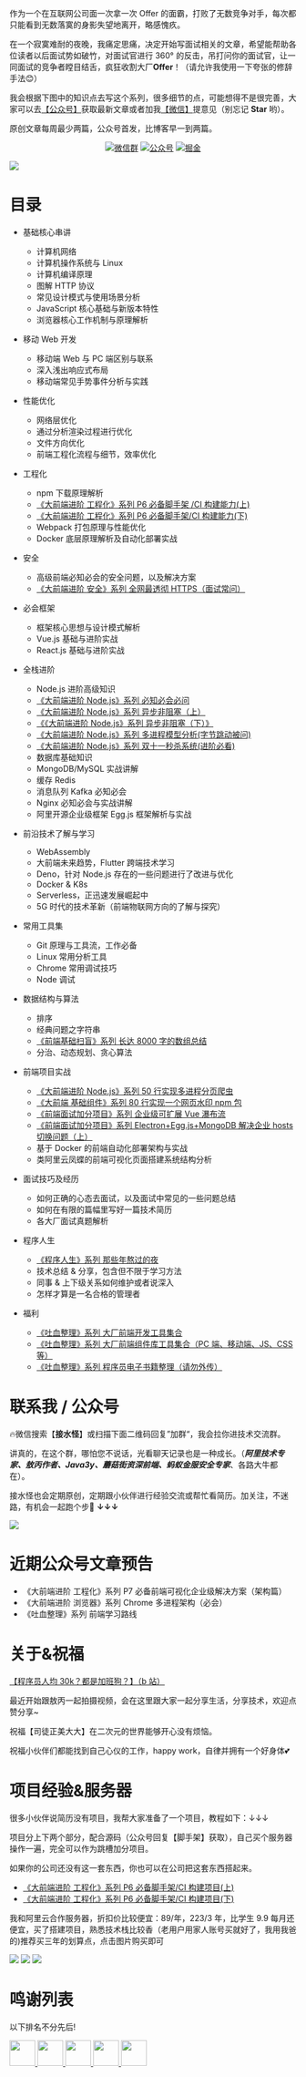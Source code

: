 作为一个在互联网公司面一次拿一次 Offer 的面霸，打败了无数竞争对手，每次都只能看到无数落寞的身影失望地离开，略感愧疚。

在一个寂寞难耐的夜晚，我痛定思痛，决定开始写面试相关的文章，希望能帮助各位读者以后面试势如破竹，对面试官进行 360° 的反击，吊打问你的面试官，让一同面试的竞争者瞠目结舌，疯狂收割大厂**Offer**！（请允许我使用一下夸张的修辞手法😊）

我会根据下图中的知识点去写这个系列，很多细节的点，可能想得不是很完善，大家可以去[【公众号】](#公众号)获取最新文章或者加我[【微信】](#微信)提意见（别忘记 **Star** 哟）。 

原创文章每周最少两篇，公众号首发，比博客早一到两篇。

<p align="center">
  <a href="#公众号"><img src="https://img.shields.io/badge/WeChat-%E5%BE%AE%E4%BF%A1%E7%BE%A4-blue.svg" alt="微信群"></a>
  <a href="#公众号"><img src="https://img.shields.io/badge/%E5%85%AC%E4%BC%97%E5%8F%B7-%E6%8E%A5%E6%B0%B4%E6%80%AA-lightgrey.svg" alt="公众号"></a>
  <a href="https://juejin.im/user/5ba3d3f0f265da0af77517be/activities" ><img src="https://img.shields.io/badge/juejin-%E6%8E%98%E9%87%91-blue.svg" alt="掘金"></a>
</p>


![](http://jieshuiguai.oss-cn-hangzhou.aliyuncs.com/2020-02-26-162108.png)

# 目录

- 基础核心串讲

  - 计算机网络
  - 计算机操作系统与 Linux
  - 计算机编译原理
  - 图解 HTTP 协议
  - 常见设计模式与使用场景分析
  - JavaScript 核心基础与新版本特性
  - 浏览器核心工作机制与原理解析
  
 - 移动 Web 开发
   
   - 移动端 Web 与 PC 端区别与联系
   - 深入浅出响应式布局
   - 移动端常见手势事件分析与实践

- 性能优化
  - 网络层优化
  - 通过分析渲染过程进行优化
  - 文件方向优化
  - 前端工程化流程与细节，效率优化

- 工程化
  - npm 下载原理解析
  - [《大前端进阶 工程化》系列 P6 必备脚手架 /CI 构建能力(上)](https://mp.weixin.qq.com/s/4HeDZW5ND6-7wHny0J1TQw)
  - [《大前端进阶 工程化》系列 P6 必备脚手架/CI 构建能力(下)](https://mp.weixin.qq.com/s/vgcxF2MSVtbf-phfHI6GHw)
  - Webpack 打包原理与性能优化
  - Docker 底层原理解析及自动化部署实战

- 安全
  - 高级前端必知必会的安全问题，以及解决方案
  - [《大前端进阶 安全》系列 全网最透彻 HTTPS（面试常问）](https://mp.weixin.qq.com/s/uUGy94fp3x8khCTR0gZeJA)

- 必会框架
  - 框架核心思想与设计模式解析
  - Vue.js 基础与进阶实战
  - React.js 基础与进阶实战
  
- 全栈进阶

  - Node.js 进阶高级知识
  - [《大前端进阶 Node.js》系列 必知必会必问](https://mp.weixin.qq.com/s/94wxm57cd3fS96gixVAxMA)
  - [《大前端进阶 Node.js》系列 异步非阻塞（上）](https://mp.weixin.qq.com/s/gEhIa1OW_R61fb4RA6GE0g)
  - [《《大前端进阶 Node.js》系列 异步非阻塞（下）》](https://mp.weixin.qq.com/s/G_NMZ8MqFo9FTC0FLcOxCw)
  - [《大前端进阶 Node.js》系列 多进程模型分析(字节跳动被问)](https://mp.weixin.qq.com/s/wBiBZcdNobDoZbk-cLLyfw)
  - [《大前端进阶 Node.js》系列 双十一秒杀系统(进阶必看)](https://mp.weixin.qq.com/s/uWeAsJ-P253je15A49uKIQ)
  - 数据库基础知识
  - MongoDB/MySQL 实战讲解
  - 缓存 Redis
  - 消息队列 Kafka 必知必会
  - Nginx 必知必会与实战讲解
  - 阿里开源企业级框架 Egg.js 框架解析与实战
  
- 前沿技术了解与学习

  - WebAssembly
  - 大前端未来趋势，Flutter 跨端技术学习
  - Deno，针对 Node.js 存在的一些问题进行了改进与优化
  - Docker & K8s 
  - Serverless，正迅速发展崛起中
  - 5G 时代的技术革新（前端物联网方向的了解与探究）
  
- 常用工具集

  - Git 原理与工具流，工作必备
  - Linux 常用分析工具
  - Chrome 常用调试技巧
  - Node 调试
  
- 数据结构与算法

  - 排序
  - 经典问题之字符串
  - [《前端基础扫盲》系列 长达 8000 字的数组总结](https://mp.weixin.qq.com/s/8F-IEQTNsg4sVwriXSH-Zw)
  - 分治、动态规划、贪心算法
  
- 前端项目实战

  - [《大前端进阶 Node.js》系列 50 行实现多进程分页爬虫](https://mp.weixin.qq.com/s/FAtD6F-V-f-UdsM1LYS3eg)
  - [《大前端 基础组件》系列 80 行实现一个网页水印 npm 包](https://mp.weixin.qq.com/s/eKv98GLUmOL-YBpTPE1EnQ)
  - [《前端面试加分项目》系列 企业级可扩展 Vue 瀑布流](https://mp.weixin.qq.com/s/PbpciVrtZksfoJrBOePddA)
  - [《前端面试加分项目》系列 Electron+Egg.js+MongoDB 解决企业 hosts 切换问题（上）](https://mp.weixin.qq.com/s/4SjXHdLJTOIHifrbwdaTDw)
  - 基于 Docker 的前端自动化部署架构与实战
  - 类阿里云凤蝶的前端可视化页面搭建系统结构分析
  
- 面试技巧及经历

  - 如何正确的心态去面试，以及面试中常见的一些问题总结
  - 如何在有限的篇幅里写好一篇技术简历
  - 各大厂面试真题解析
  
- 程序人生
  
  - [《程序人生》系列 那些年熬过的夜](https://mp.weixin.qq.com/s/Af9FxlCt9Fkz4CFPRD8EtQ)
  - 技术总结 & 分享，包含但不限于学习方法
  - 同事 & 上下级关系如何维护或者说深入
  - 怎样才算是一名合格的管理者
  
- 福利
  - [《吐血整理》系列 大厂前端开发工具集合](https://juejin.im/post/5e78ef4e5188255e2e20f37a)
  - [《吐血整理》系列 大厂前端组件库工具集合（PC 端、移动端、JS、CSS 等）](https://juejin.im/post/5e7b70b651882535fb1d5cc4)
  - [《吐血整理》系列 程序员电子书籍整理（请勿外传）](https://github.com/ponkans/F2E/blob/master/docs/welfare/%E7%94%B5%E5%AD%90%E4%B9%A6.md)

<a name="微信"></a>  <a name="公众号"></a>

# 联系我 / 公众号 

🔥微信搜索【**接水怪**】或扫描下面二维码回复”加群“，我会拉你进技术交流群。

讲真的，在这个群，哪怕您不说话，光看聊天记录也是一种成长。（***阿里技术专家、敖丙作者、Java3y、蘑菇街资深前端、蚂蚁金服安全专家***、各路大牛都在）。

接水怪也会定期原创，定期跟小伙伴进行经验交流或帮忙看简历。加关注，不迷路，有机会一起跑个步🏃 **↓↓↓**

![](http://jieshuiguai.oss-cn-hangzhou.aliyuncs.com/2020-03-21-154909.jpg)

# 近期公众号文章预告

+ 《大前端进阶 工程化》系列 P7 必备前端可视化企业级解决方案（架构篇） 
+ 《大前端进阶 浏览器》系列 Chrome 多进程架构（必会）
+ 《吐血整理》系列 前端学习路线 

# 关于&祝福

[【程序员人均 30k？都是加班狗？】（b 站）](https://www.bilibili.com/video/av96544065?from=search&seid=11074237081222262622)

最近开始跟敖丙一起拍摄视频，会在这里跟大家一起分享生活，分享技术，欢迎点赞分享~

祝福【司徒正美大大】在二次元的世界能够开心没有烦恼。

祝福小伙伴们都能找到自己心仪的工作，happy work，自律并拥有一个好身体💕
 
# 项目经验&服务器

很多小伙伴说简历没有项目，我帮大家准备了一个项目，教程如下：↓↓↓

项目分上下两个部分，配合源码（公众号回复【脚手架】获取），自己买个服务器操作一遍，完全可以作为跳槽加分项目。

如果你的公司还没有这一套东西，你也可以在公司把这套东西搭起来。

+ [《大前端进阶 工程化》系列 P6 必备脚手架/CI 构建项目(上)](https://mp.weixin.qq.com/s/4HeDZW5ND6-7wHny0J1TQw)
+ [《大前端进阶 工程化》系列 P6 必备脚手架/CI 构建项目(下)](https://mp.weixin.qq.com/s/vgcxF2MSVtbf-phfHI6GHw)

我和阿里云合作服务器，折扣价比较便宜：89/年，223/3 年，比学生 9.9 每月还便宜，买了搭建项目，熟悉技术栈比较香（老用户用家人账号买就好了，我用我爸的)推荐买三年的划算点，点击图片购买即可

<p align="center">
  
</p>
<a  href="https://www.aliyun.com/minisite/goods?userCode=8klr4ywh&share_source=copy_link" ><img src="https://tva1.sinaimg.cn/large/00831rSTly1gcs6ndx952j307v0b0t9k.jpg"width="" style="margin: 0 auto;"/></a>
<a  href="https://www.aliyun.com/minisite/goods?userCode=8klr4ywh&share_source=copy_link" ><img src="https://tva1.sinaimg.cn/large/00831rSTly1gcs6omhe3mj307p0b2754.jpg"width="" style="margin: 0 auto;"/></a>
<a  href="https://www.aliyun.com/minisite/goods?userCode=8klr4ywh&share_source=copy_link" ><img src="https://tva1.sinaimg.cn/large/00831rSTly1gcs6tnpvs9j307s0b0aau.jpg"width="" style="margin: 0 auto;"/></a>

# 鸣谢列表

以下排名不分先后!

<p align="left">
  <a href="https://github.com/40huo?tab=repositories" >
    <img src="https://avatars0.githubusercontent.com/u/13835420?s=460&v=4" width="45px">
  </a>
  <a href="https://github.com/AobingJava" >
    <img src="https://avatars0.githubusercontent.com/u/41898583?s=460&v=4" width="45px">
  </a>
  <a href="https://github.com/HiwinCN?tab=repositories" >
    <img src="https://avatars0.githubusercontent.com/u/15690319?s=460&v=4" width="45px">
  </a>
  <a href="https://github.com/LuoYangYY" >
      <img src="https://avatars3.githubusercontent.com/u/10624483?s=460&u=ee9ee2954f0bfa15d218377a21159729b14dfc02&v=4" width="45px">
  </a>
  <a href="https://github.com/liwei2222/" >
        <img src="https://avatars2.githubusercontent.com/u/33387749?s=460&u=7f1c9f73813c5e9a294bdf84b97e7780877a58f4&v=4" width="45px">
    </a>  
</p>


